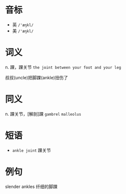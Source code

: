 # 音标

- 英 `/'æŋkl/`
- 美 `/'æŋkl/`

# 词义

n. 踝，踝关节
`the joint between your foot and your leg`



叔叔(uncle)把脚踝(ankle)扭伤了

# 同义

n. 踝关节，[解剖]踝
`gambrel` `malleolus`

# 短语

- `ankle joint` 踝关节

# 例句

slender ankles
纤细的脚踝


